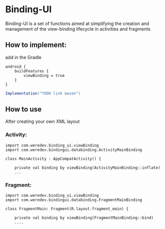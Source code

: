 # Binding-UI

Binding-UI is a set of functions aimed at simplifying the creation and management of the view-binding lifecycle in activities and fragments

## How to implement:

add in the Gradle
```
android {
    buildFeatures {
        viewBinding = true
    }
}
```
```groovy
Implementation("TODO link maven")
```


## How to use
After creating your own XML layout


### Activity:
```
import com.weredev.binding_ui.viewBinding
import com.weredev.bindingui.databinding.ActivityMainBinding

class MainActivity : AppCompatActivity() {

    private val binding by viewBinding(ActivityMainBinding::inflate)
	...
```


### Fragment:
```
import com.weredev.binding_ui.viewBinding
import com.weredev.bindingui.databinding.FragmentMainBinding

class FragmentMain: Fragment(R.layout.fragment_main) {

    private val binding by viewBinding(FragmentMainBinding::bind)
    ....
```
